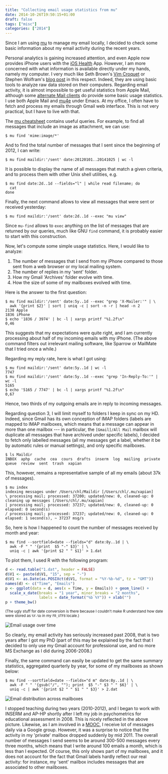 ```yaml
---
title: "Collecting email usage statistics from mu"
date: 2014-10-26T19:50:15+01:00
draft: false
tags: ["misc"]
categories: ["2014"]
---
```


Since I am using [mu](http://www.djcbsoftware.nl/code/mu/) to manage my email locally, I decided to check some basic information about my email activity during the recent years.

Personal analytics is gaining increased attention, and even Apple now provides iPhone users with the [iOS Health](https://www.apple.com/ios/whats-new/health/) App. However, I am more concerned with what information is available directly under my hands, namely my computer. I very much like Seth Brown's [Vim Croquet](http://www.drbunsen.org/vim-croquet/) or Stephen Wolfram's [blog post](http://blog.stephenwolfram.com/2012/03/the-personal-analytics-of-my-life/) in this respect. Indeed, they are using basic tools to analyze raw data stored on their computers. Regarding email activity, it is almost impossible to get useful statistics from Apple Mail, although some [alternate Mail clients](/post/alternative-mail-reader-for-mac-os-x) do provide some basic usage statistics. I use both Apple Mail and [mu4e](http://www.djcbsoftware.nl/code/mu/mu4e.html) under Emacs. At my office, I often have to fetch and process my emails through Gmail web interface. This is not very practical, but I have to live with that.

The [mu cheatsheet](http://www.djcbsoftware.nl/code/mu/cheatsheet.html) contains useful queries. For example, to find all messages that include an image as attachment, we can use:

```
$ mu find 'mime:image/*'
```

And to find the total number of messages that I sent since the beginning of 2012, I can write:

```
$ mu find maildir:'/sent' date:20120101..20141025 | wc -l
```

It is possible to display the name of all messages that match a given criteria, and to process them with other Unix shell utilities, e.g.

```
$ mu find date:2d..1d --fields="l" | while read filename; do
  cat
done
```

Finally, the next command allows to view all messages that were sent or received yesterday:

```
$ mu find maildir:'/sent' date:2d..1d --exec "mu view"
```

Since `mu-find` allows to `exec` anything on the list of messages that are returned by our queries, much like GNU `find` command, it is probably easier to start with this construction.

Now, let's compute some simple usage statistics. Here, I would like to analyze:

1. The number of messages that I send from my iPhone compared to those sent from a web browser or my local mailing system.
2. The number of replies in my 'sent' folder.
3. How my Gmail 'Archives' folder evolve with time.
4. How the size of some of my mailboxes evolved with time.

Here is the answer to the first question:

```
$ mu find maildir:'/sent' date:5y..1d --exec "grep 'X-Mailer:'" | \
  awk '{print $2}' | sort | uniq -c | sort -n -r | head -n 2
2138 Apple
1836 iPhone
$ echo '1836 / 3974' | bc -l | xargs printf "%1.2f\n"
0,46
```

This suggests that my expectations were quite right, and I am currently processing about half of my incoming emails with my iPhone. (The above command filters out irrelevant mailing software, like Sparrow or MailMate that I tried once a while.)

Regarding my reply rate, here is what I got using:

```
$ mu find maildir:'/sent' date:5y..1d | wc -l
7747
$ mu find maildir:'/sent' date:5y..1d --exec "grep 'In-Reply-To:'" | wc -l
5165
$ echo '5165 / 7747' | bc -l | xargs printf "%1.2f\n"
0,67
```

Hence, two thirds of my outgoing emails are in reply to incoming messages.

Regarding question 3, I will limit myself to folders I keep in sync on my HD. Indeed, since Gmail has its own conception of IMAP folders (labels are mapped to IMAP mailboxes, which means that a message can appear in more than one mailbox --- in particular, the `[Gmail]/All Mail` mailbox will duplicate all messages that have archived under specific labels), I decided to fetch only labelled messages (all my messages get a label, whether it be by automatic rules or manual settings), and only specific mailboxes.

```
$ ls Maildir
INBOX  aphp  cache  cea  cours  drafts  inserm  log  mailing  private  
queue  review  sent  trash  xapian
```

This, however, remains a representative sample of all my emails (about 37k of messages).

```
$ mu index
indexing messages under /Users/chl/Maildir [/Users/chl/.mu/xapian]
\ processing mail; processed: 37200; updated/new: 0, cleaned-up: 0
cleaning up messages [/Users/chl/.mu/xapian]
| processing mail; processed: 37237; updated/new: 0, cleaned-up: 0
elapsed: 0 second(s)
/ processing mail; processed: 37237; updated/new: 0, cleaned-up: 0
elapsed: 1 second(s), ~ 37237 msg/s
```

So, here is how I happened to count the number of messages received by month and year:

```
$ mu find --sortfield=date --fields="d" date:8y..1d | \
  awk -F " " '{print  $5 "-" $3}' | \
  uniq -c | awk '{print $2 " " $1}' > 1.dat
```

To plot them, I used R with the following program: 
```r
d <- read.table("1.dat", header = FALSE)
d$V1 <- paste(d$V1, "15", sep = "-")
d$V1 <- as.Date(as.POSIXct(d$V1, format = "%Y-%b-%d", tz = "GMT"))
names(d) <- c("Time", "Emails")
p <- ggplot(data = d, aes(x = Time, y = Emails)) + geom_line() +
  scale_x_date(breaks = "1 year", minor_breaks = "2 months", 
               labels = date_format("%b %Y")) + xlab("")
p + theme_bw()
```

<small>(The ugly stuff for date conversion is there because I couldn't make R understand how date were stored as `%Y-%b` in my `FR_UTF8` locale.)</small>

![Email usage over time](/img/ts-emails-year.png)

So clearly, my email activity has seriously increased past 2008, that is two years after I got my PhD (part of this may be explained by the fact that I decided to only use my Gmail account for professional use, and no more MS Exchange as I did during 2006-2008.)

Finally, the same command can easily be updated to get the same summary statistics, aggregated quarterly by year, for some of my mailboxes as shown below:

```
$ mu find --sortfield=date --fields="d m" date:8y..1d | \
  awk -F " " '{gsub("/", ""); print  $5 "-" $3 " " $6}' | \
  uniq -c | awk '{print $2 " " $1 " " $3}' > 2.dat
```

![Email distribution across mailboxes](/img/ts-emails-year-mailbox.png)

I stopped teaching during two years (2010-2012), and I began to work with INSERM and AP-HP shortly after I left my job in psychometrics for educational assessment in 2008. This is nicely reflected in the above picture. Likewise, as I am involved in a [MOOC](http://goo.gl/drKW0h), I receive lot of messages daily via a Google group. However, it was a surprise to notice that the activity in my 'private' mailbox dropped suddenly by mid 2011. The overall number of messages I send seems to be around 300-500 messages every three months, which means that I write around 100 emails a month, which is less than I expected. Of course, this only shows part of my mailboxes, and it does not account for the fact that Gmail labels hardly reflect our real activity: for instance, my 'sent' mailbox includes messages that are associated to other mailboxes.

